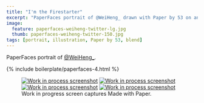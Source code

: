 ```yaml
---
title: "I'm the Firestarter"
excerpt: "PaperFaces portrait of @WeiHeng_ drawn with Paper by 53 on an iPad."
image: 
  feature: paperfaces-weiheng-twitter-lg.jpg
  thumb: paperfaces-weiheng-twitter-150.jpg
tags: [portrait, illustration, Paper by 53, blend]
---
```


PaperFaces portrait of <a href="http://twitter.com/WeiHeng_">@WeiHeng_</a>.

{% include boilerplate/paperfaces-4.html %}

<figure class="third">
	<a href="{{ site.url }}/assets/images/paperfaces-weiheng-process-1-lg.jpg"><img src="{{ site.url }}/assets/images/paperfaces-weiheng-process-1-600.jpg" alt="Work in process screenshot"></a>
	<a href="{{ site.url }}/assets/images/paperfaces-weiheng-process-2-lg.jpg"><img src="{{ site.url }}/assets/images/paperfaces-weiheng-process-2-600.jpg" alt="Work in process screenshot"></a>
	<a href="{{ site.url }}/assets/images/paperfaces-weiheng-process-3-lg.jpg"><img src="{{ site.url }}/assets/images/paperfaces-weiheng-process-3-600.jpg" alt="Work in process screenshot"></a>
	<a href="{{ site.url }}/assets/images/paperfaces-weiheng-process-4-lg.jpg"><img src="{{ site.url }}/assets/images/paperfaces-weiheng-process-4-600.jpg" alt="Work in process screenshot"></a>
	<figcaption>Work in progress screen captures Made with Paper.</figcaption>
</figure>